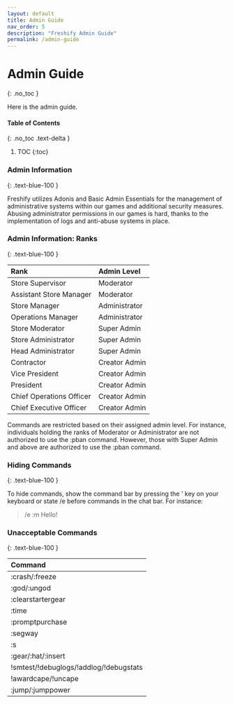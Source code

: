 ```yaml
---
layout: default
title: Admin Guide
nav_order: 5
description: "Freshify Admin Guide"
permalink: /admin-guide
---
```


# Admin Guide
{: .no_toc }

Here is the admin guide.

#### Table of Contents
{: .no_toc .text-delta }

1. TOC
{:toc}

### Admin Information
{: .text-blue-100 }

Freshify utilizes Adonis and Basic Admin Essentials for the management of administrative systems within our games and additional security measures. Abusing administrator permissions in our games is hard, thanks to the implementation of logs and anti-abuse systems in place.

### Admin Information: Ranks
{: .text-blue-100 }

| Rank        | Admin Level         |
|:------------|:--------------------|
| Store Supervisor | Moderator | 
| Assistant Store Manager | Moderator |
| Store Manager | Administrator | 
| Operations Manager | Administrator | 
| Store Moderator | Super Admin |
| Store Administrator | Super Admin |
| Head Administrator | Super Admin |
| Contractor | Creator Admin |
| Vice President | Creator Admin |
| President | Creator Admin |
| Chief Operations Officer | Creator Admin |
| Chief Executive Officer | Creator Admin |

Commands are restricted based on their assigned admin level. For instance, individuals holding the ranks of Moderator or Administrator are not authorized to use the :pban command. However, those with Super Admin and above are authorized to use the :pban command. 

### Hiding Commands
{: .text-blue-100 }

To hide commands, show the command bar by pressing the ' key on your keyboard or state /e before commands in the chat bar. For instance:

> /e :m Hello!

### Unacceptable Commands
{: .text-blue-100 }

| Command     |
|:------------|
| :crash/:freeze |
| :god/:ungod |
| :clearstartergear |
| :time |
| :promptpurchase |
| :segway | 
| :s |
| :gear/:hat/:insert |
| !smtest/!debuglogs/!addlog/!debugstats |
| !awardcape/!uncape | 
| :jump/:jumppower |




